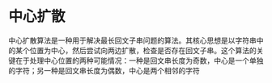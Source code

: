# 中心扩散

中心扩散算法是一种用于解决最长回文子串问题的算法。其核心思想是以字符串中的某个位置为中心，然后尝试向两边扩散，检查是否存在回文子串。这个算法的关键在于处理中心位置的两种可能情况：一种是回文串长度为奇数，中心是一个单独的字符；另一种是回文串长度为偶数，中心是两个相邻的字符

